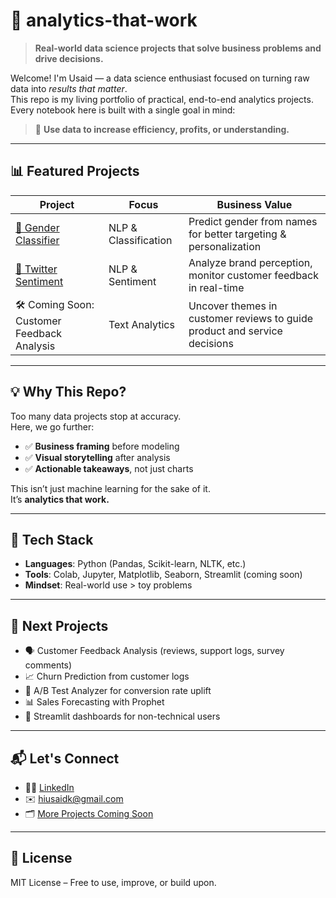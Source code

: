 # 🚀 analytics-that-work

> **Real-world data science projects that solve business problems and drive decisions.**

Welcome! I'm Usaid — a data science enthusiast focused on turning raw data into *results that matter*.  
This repo is my living portfolio of practical, end-to-end analytics projects. Every notebook here is built with a single goal in mind:

> 🎯 **Use data to increase efficiency, profits, or understanding.**

---

## 📊 Featured Projects

| Project | Focus | Business Value |
|--------|--------|----------------|
| [🧠 Gender Classifier](./gender-classifier) | NLP & Classification | Predict gender from names for better targeting & personalization |
| [💬 Twitter Sentiment](./twitter-sentiment) | NLP & Sentiment | Analyze brand perception, monitor customer feedback in real-time |
| 🛠️ Coming Soon: Customer Feedback Analysis | Text Analytics | Uncover themes in customer reviews to guide product and service decisions |
---

## 💡 Why This Repo?

Too many data projects stop at accuracy.  
Here, we go further:

- ✅ **Business framing** before modeling
- ✅ **Visual storytelling** after analysis
- ✅ **Actionable takeaways**, not just charts

This isn’t just machine learning for the sake of it.  
It’s **analytics that work.**

---

## 🧰 Tech Stack

- **Languages**: Python (Pandas, Scikit-learn, NLTK, etc.)
- **Tools**: Colab, Jupyter, Matplotlib, Seaborn, Streamlit (coming soon)
- **Mindset**: Real-world use > toy problems

---

## 🔭 Next Projects

- 🗣️ Customer Feedback Analysis (reviews, support logs, survey comments)  
- 📈 Churn Prediction from customer logs  
- 🎯 A/B Test Analyzer for conversion rate uplift  
- 📊 Sales Forecasting with Prophet  
- 🧱 Streamlit dashboards for non-technical users  

---

## 📬 Let's Connect

- 🧑‍💼 [LinkedIn](https://linkedin.com/in/usaid7)  
- ✉️ hiusaidk@gmail.com  
- 🗂️ [More Projects Coming Soon](#)

---

## 📄 License

MIT License – Free to use, improve, or build upon.
